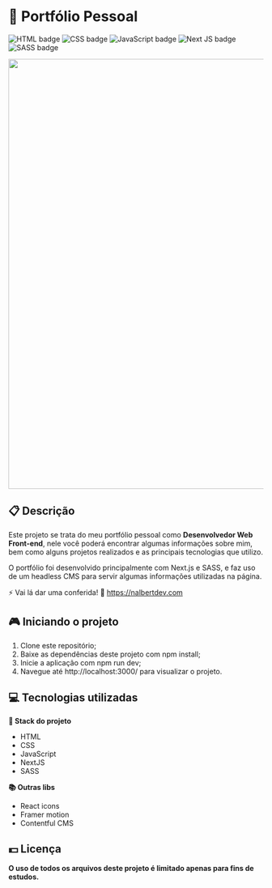 # 💼 Portfólio Pessoal

![HTML badge](https://img.shields.io/badge/html5-%23E34F26.svg?style=for-the-badge&logo=html5&logoColor=white)
![CSS badge](https://img.shields.io/badge/css3-%231572B6.svg?style=for-the-badge&logo=css3&logoColor=white)
![JavaScript badge](https://img.shields.io/badge/javascript-%23323330.svg?style=for-the-badge&logo=javascript&logoColor=%23F7DF1E)
![Next JS badge](https://img.shields.io/badge/Next-black?style=for-the-badge&logo=next.js&logoColor=white)
![SASS badge](https://img.shields.io/badge/SASS-hotpink.svg?style=for-the-badge&logo=SASS&logoColor=white)

<img width="850px" src="https://github.com/nalbertcerqueira/nalbertcerqueira/assets/105606295/34560bc0-cdd3-4c03-9e86-58a272f663e3">

## 📋 Descrição

Este projeto se trata do meu portfólio pessoal como **Desenvolvedor Web Front-end**, nele você poderá encontrar algumas informações sobre mim, bem como alguns projetos realizados e as principais tecnologias que utilizo.

O portfólio foi desenvolvido principalmente com Next.js e SASS, e faz uso de um headless CMS para servir algumas informações utilizadas na página.

⚡ Vai lá dar uma conferida! 🔗 https://nalbertdev.com

## 🎮 Iniciando o projeto

1. Clone este repositório;
2. Baixe as dependências deste projeto com npm install;
3. Inicie a aplicação com npm run dev;
4. Navegue até http://localhost:3000/ para visualizar o projeto.

## 💻 Tecnologias utilizadas

**🚀 Stack do projeto**

- HTML
- CSS
- JavaScript
- NextJS
- SASS

**📚 Outras libs**

- React icons
- Framer motion
- Contentful CMS

## 💵 Licença

**O uso de todos os arquivos deste projeto é limitado apenas para fins de estudos.**
